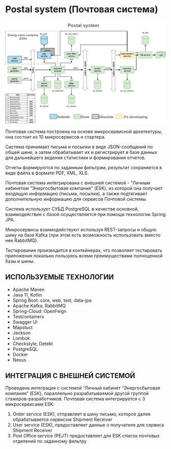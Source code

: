 # Postal system (Почтовая система)

![This is an image](Postal-system-General.drawio.png)<br/>

Почтовая система построена на основе микросервисной архитектуры, она
состоит из 10 микросервисов и стартера. <br/>

Система принимает письма и посылки в виде JSON-сообщений по общей шине,
а затем обрабатывает их и регистрирует в базе данных для дальнейшего ведения
статистики и формирования отчетов.<br/>

Отчеты формируются по заданным фильтрам, результат сохраняется в виде
файла в формате PDF, XML, XLS. <br/>

Почтовая система интегрирована с внешней системой - ”Личным кабинетом
“Энергосбытовая компания" (ESK), из которой она получает входящую информацию
(письма, посылки), а также подтягивает дополнительную информацию для сервисов
Почтовой системы. <br/>

Система использует СУБД PostgreSQL в качестве основной, взаимодействие с
базой осуществляется при помощи технологии Spring JPA. <br/>

Микросервисы взаимодействуют используя REST-запросы и общую шину на
базе Kafka (при этом есть возможность использовать вместо нее RabbitMQ). <br/>

Тестирование производится в контейнерах, что позволяет тестировать
приложения локально пользуясь всеми преимуществами полноценной базы и шины. 

## ИСПОЛЬЗУЕМЫЕ ТЕХНОЛОГИИ 

- Apache Maven
- Java 11, Kotlin
- Spring Boot: core, web, test, data-jpa
- Apache Kafka, RabbitMQ
- Spring-Cloud: OpenFeign
- Testcontainers
- Swagger UI
- Mapstuct
- Jackson
- Lombok
- Checkstyle,  Detekt
- PostgreSQL
- Docker
- Nexus

## ИНТЕГРАЦИЯ С ВНЕШНЕЙ СИСТЕМОЙ
Проведена интеграция с системой “Личный кабинет “Энергосбытовая компания”
(ESK), параллельно разрабатываемой другой группой стажеров-разработчиков.
Почтовая система интегрируется с 3 микросервисами ESK:
1. Order service (ESK), отправляет в шину письмо, которое далее обрабатывается
   сервисом Shipment Receiver
2. User service (ESK), предоставляет данные о получателе для сервиса Shipment
   Receiver
3. Post Office service (PEJT) предоставляет для ESK список почтовых отделений по
   заданному фильтру